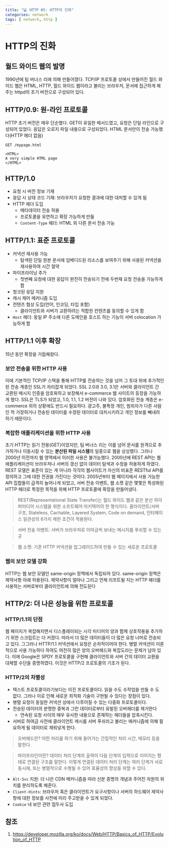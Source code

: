 ```yaml
---
title: "💻 HTTP #5: HTTP의 진화"
categories: network
tags: [ network, http ]
---
```


# HTTP의 진화

## 월드 와이드 웹의 발명

1990년에 팀 버너스 리에 의해 만들어졌다. TCP/IP 프로토콜 상에서 만들어진 월드 와이드 웹은 HTML, HTTP, 월드 와이드 웹이라고 불리는 브라우저, 문서에 접근하게 해주는 httpd의 초기 버전으로 구성되어 있다. 

## HTTP/0.9: 원-라인 프로토콜

HTTP 초기 버전은 매우 단순했다. GET이 유일한 메서드였고, 요청은 단일 라인으로 구성되어 있었다. 응답은 오로지 파일 내용으로 구성되었다. HTML  문서만이 전송 가능했다(HTTP 헤더 없음)

```
GET /mypage.html
```

```
<HTML>
A very simple HTML page
</HTML>
```



## HTTP/1.0

- 요청 시 버전 정보 기재
- 응답 시 상태 코드 기재: 브라우저가 요청한  결과에 대한 대처할 수 있게 됨
- HTTP 헤더 도입
  - 메타데이터 전송 허용
  - 프로토콜을 유연하고 확장 가능하게 만듦
  - `Content-Type` 헤더: HTML 외 다른 문서 전송 가능



## HTTP/1.1: 표준 프로토콜

- 커넥션 재사용 가능
  - 탐색된 단일 원본 문서에 임베디드된 리소스를 보여주기 위해 사용된 커넥션을 재사용하여 시간 절약
- 파이프라이닝 추가
  - 첫번째 요청에 대한 응답이 완전히 전송되기 전에 두번재 요청 전송을 가능하게 함
- 청크된 응답 지원
- 캐시 제어 메커니즘 도입
- 컨텐츠 협상 도입(언어, 인코딩, 타입 포함)
  - 클라이언트와 서버가 교환하려는 적합한 컨텐츠를 동의할 수 있게 함
- `Host` 헤더: 동일 IP 주소에 다른 도메인을 호스트 하는 기능이 서버 colocation 가능하게 함



## HTTP/1.1 이후 확장

15년 동안 확장을 거듭해왔다.

### 보안 전송을 위한 HTTP 사용

이에 기본적인 TCP/IP 스택을 통해  HTTP를 전송하는 것을 넘어 그 토대 위에 추가적인된 전송 계층인 SSL가 자리잡게 되었다. SSL 2.0과 3.0, 3.1은 서버와 클라이언트 간 교환된 메시지 인증을 암호화하고 보장해서 e-commerce 웹 사이트의 등장을 가능하게 했다.  SSL은 TLS가 되었고, 1.0, 1.1, 1.2 버전이 나와 있다. 암호화된 전송 계층은 e-commerce 외의 상황에도 반드시 필요하다. 광고주, 불특정 개인, 범죄자가 다른 사람인 척 가장하거나 전송된 데이터를 수정된 데이터로 대치시키려고 개인 정보를 빼내려 하기 때문이다.

### 복잡한 애플리케이션을 위한 HTTP 사용

초기 HTTP는 읽기 전용(GET)이었지만, 팀 버너스 리는 이를 넘어 문서를 원격으로 추가하거나 이동시킬 수 있는 **분산된 파일 시스템**의 일종으로 웹을 상상했다. 그러나 2000년 이전까지 웹 영역에서 이러한 사용은 불가능했다. 2000년에 REST API는 웹 애플리케이션이 브라우저나 서버의 갱신 없이 데이터 탐색과 수정을 허용하게 하였다. REST 모델은 표준이 있는 게 아니라 각각의 웹사이트가 자신의 비표준 RESTful API를 정의하고 그에 대한 전권을 가진다는 것이다.  2005년부터 웹 페이지에서 사용 가능한 API 집합들이 급격히 늘어나게 되었고, 서버 전송 이벤트, 웹 소켓 같은 몇몇은 특성화된 HTTP 헤더로 특정한 목적을 위해 HTTP 프로토콜에 확장을 만들어냈다.

> REST(Representational State Transfer)는 월드 와이드 웹과 같은 분산 하이퍼미디어 시스템을 위한 소프트웨어 아키텍어의 한 형식이다. 클라이언트/서버 구조, Stateless, Cachable, Layered System, Code on demand, 인터페이스 일관성의 6가지 제한 조건이 적용된다.

> 서버 전송 이벤트: 서버가 브라우저로 이따금씩 보내는 메시지를 푸쉬할 수 있는 곳

> 웹 소켓: 기존 HTTP 커넥션을 업그레이드하여 만들 수 있는 새로운 프로토콜

### 웹의 보안 모델 강화

HTTP는 웹 보안 모델인 same-origin 정책에서 독립되어 있다. same-origin 정책은 제약사항 아래 허용된다. 제약사항이 얼마나 그리고 언제 리프트될 지는 HTTP 헤더를 사용하는 서버로부터 클라이언트에 의해 전도된다



## HTTP/2: 더 나은 성능을 위한 프로토콜 

### HTTP/1.1의 단점

웹 페이지가 복잡해지면서 디스플레이되는 시각 미디어의 양과 함께 상호작용을 추가하기 위한 스크립트는 더 커졌다. 따라서 더 많은 데이터들이 더 많은 요청 너머로 전송되고 있다. 그그러나 HTTP/1.1 커넥션에서 요청은 순차적이어야 한다. 병렬 커넥션이 이론적으로 사용 가능하다 하여도 여전히 많은 양의 오버헤드와 복잡도라는 문제가 남아 있다. 이에 Google은 SPDY 프로토콜을 구현해 클라이언트와 서버 간의 데이터 교환을 대체할 수단을 증명하였다. 이것은 HTTP/2 프로토콜의 기초가 된다.

### HTTP/2의 차별성

- 텍스트 프로토콜이라기보다는 이진 프로토콜이다. 읽을 수도 수작업을 만들 수 도 없다. 그러나 이로 인해 새로운 최적화 기술이 구현될 수 있다는 장점이 있다.
- 병렬 요청이 동일한 커넥션 상에서 다루어질 수 있는 다중화 프로토콜이다. 
- 전송된 데이터의 분명한 중복과 그런 데이터로부터 유발된 오버헤더를 제거한다
  - 연속된 요청 사이의 매우 유사한 내용으로 존재하는 헤더들을 압축시킨다.
- 서버로 하여금 사전에 클라이언트 캐시를 서버 푸쉬라고 불리는 매커니즘에 의해 필요하게 될 데이터로 채워넣게 한다.

> 오버헤드란? 어떤 처리를 하기 위해 들어가는 간접적인 처리 시간, 메모리 등을 말한다.

> 파이프라인이란? 데이터 처리 단계의 출력이 다음 단계의 입력으로 이어지는 형태로 연결된 구조를 말한다. 이렇게 연결된 데이터 처리 단계는 여러 단계가 서로 동시에, 또는 병렬적으로 수행될 수 있어 효율성의 향상을 꾀할 수 있다.

- `Alt-Svc` 지원:  더 나은 CDN 메커니즘을 따라 신분 증명의 개념과 주어진 자원의 위치를 분리하도록 해준다.
- `Client-Hints`: 브라우저 혹은 클라이언트가 요구사항이나 서버의 하드웨어 제약사항에 대한 정보를 사전에 미리 주고받을 수 있게 되었다.
- `Cookie` 내 보안 관련 접두사 도입



## 참조

1. https://developer.mozilla.org/ko/docs/Web/HTTP/Basics_of_HTTP/Evolution_of_HTTP